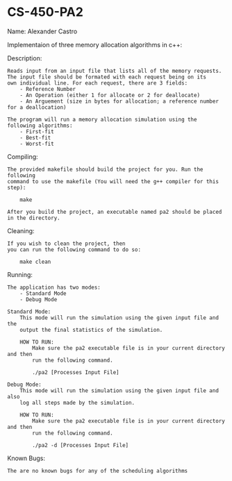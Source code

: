 # CS-450-PA2

Name: Alexander Castro

Implementaion of three memory allocation algorithms in c++:

Description:

	Reads input from an input file that lists all of the memory requests.
	The input file should be formated with each request being on its
	own individual line. For each request, there are 3 fields:
		- Reference Number
		- An Operation (either 1 for allocate or 2 for deallocate)
		- An Arguement (size in bytes for allocation; a reference number for a deallocation)

	The program will run a memory allocation simulation using the following algorithms:
		- First-fit
		- Best-fit
		- Worst-fit

Compiling:

	The provided makefile should build the project for you. Run the following 
	command to use the makefile (You will need the g++ compiler for this step):

		make
	
	After you build the project, an executable named pa2 should be placed in the directory.

Cleaning:

	If you wish to clean the project, then 
	you can run the following command to do so:
		
		make clean

Running:

	The application has two modes:
		- Standard Mode
		- Debug Mode
	
	Standard Mode:
		This mode will run the simulation using the given input file and the 
		output the final statistics of the simulation.
	
		HOW TO RUN:
			Make sure the pa2 executable file is in your current directory and then
			run the following command.

			./pa2 [Processes Input File]

	Debug Mode:
		This mode will run the simulation using the given input file and also
		log all steps made by the simulation.
	
		HOW TO RUN:
			Make sure the pa2 executable file is in your current directory and then 
			run the following command.

			./pa2 -d [Processes Input File]

Known Bugs:

	The are no known bugs for any of the scheduling algorithms
